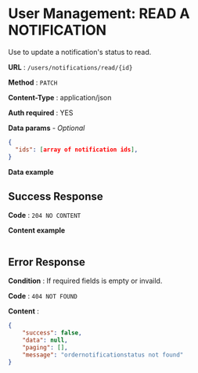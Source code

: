 # User Management: READ A NOTIFICATION

Use to update a notification's status to read.

**URL** : `/users/notifications/read/{id}`

**Method** : `PATCH`

**Content-Type** : application/json

**Auth required** : YES

**Data params**
    - _Optional_

```json
{
  "ids": [array of notification ids],
}
```

**Data example**

## Success Response

**Code** : `204 NO CONTENT`

**Content example**

```json
```

## Error Response

**Condition** : If required fields is empty or invaild.

**Code** : `404 NOT FOUND`

**Content** :

```json
{
    "success": false,
    "data": null,
    "paging": [],
    "message": "ordernotificationstatus not found"
}
```